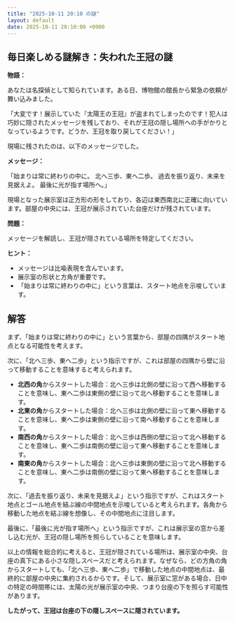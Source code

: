 ```yaml
---
title: "2025-10-11 20:10 の謎"
layout: default
date: 2025-10-11 20:10:00 +0900
---
```

## 毎日楽しめる謎解き：失われた王冠の謎

**物語：**

あなたは名探偵として知られています。ある日、博物館の館長から緊急の依頼が舞い込みました。

「大変です！展示していた『太陽王の王冠』が盗まれてしまったのです！犯人は巧妙に隠されたメッセージを残しており、それが王冠の隠し場所への手がかりとなっているようです。どうか、王冠を取り戻してください！」

現場に残されたのは、以下のメッセージでした。

**メッセージ：**

「始まりは常に終わりの中に。
  北へ三歩、東へ二歩。
  過去を振り返り、未来を見据えよ。
  最後に光が指す場所へ。」

現場となった展示室は正方形の形をしており、各辺は東西南北に正確に向いています。部屋の中央には、王冠が展示されていた台座だけが残されています。

**問題：**

メッセージを解読し、王冠が隠されている場所を特定してください。

**ヒント：**

*   メッセージは比喩表現を含んでいます。
*   展示室の形状と方角が重要です。
*   「始まりは常に終わりの中に」という言葉は、スタート地点を示唆しています。

## 解答

まず、「始まりは常に終わりの中に」という言葉から、部屋の四隅がスタート地点となる可能性を考えます。

次に、「北へ三歩、東へ二歩」という指示ですが、これは部屋の四隅から壁に沿って移動することを意味すると考えられます。

*   **北西の角**からスタートした場合：北へ三歩は北側の壁に沿って西へ移動することを意味し、東へ二歩は東側の壁に沿って北へ移動することを意味します。
*   **北東の角**からスタートした場合：北へ三歩は北側の壁に沿って東へ移動することを意味し、東へ二歩は東側の壁に沿って南へ移動することを意味します。
*   **南西の角**からスタートした場合：北へ三歩は西側の壁に沿って北へ移動することを意味し、東へ二歩は南側の壁に沿って東へ移動することを意味します。
*   **南東の角**からスタートした場合：北へ三歩は東側の壁に沿って北へ移動することを意味し、東へ二歩は南側の壁に沿って東へ移動することを意味します。

次に、「過去を振り返り、未来を見据えよ」という指示ですが、これはスタート地点とゴール地点を結ぶ線の中間地点を示唆していると考えられます。各角から移動した地点を結ぶ線を想像し、その中間地点に注目します。

最後に、「最後に光が指す場所へ」という指示ですが、これは展示室の窓から差し込む光が、王冠の隠し場所を照らしていることを意味します。

以上の情報を総合的に考えると、王冠が隠されている場所は、展示室の中央、台座の真下にある小さな隠しスペースだと考えられます。なぜなら、どの方角の角からスタートしても、「北へ三歩、東へ二歩」で移動した地点の中間地点は、最終的に部屋の中央に集約されるからです。そして、展示室に窓がある場合、日中の特定の時間帯には、太陽の光が展示室の中央、つまり台座の下を照らす可能性があります。

**したがって、王冠は台座の下の隠しスペースに隠されています。**
